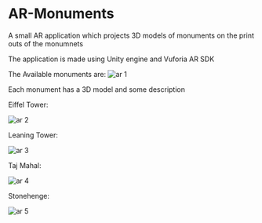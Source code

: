 # AR-Monuments
A small AR application which projects 3D models of monuments on the print outs of the monumnets


The application is made using Unity engine and Vuforia AR SDK


The Available monuments are:
![ar 1](https://user-images.githubusercontent.com/80614118/197482349-079bed1c-3386-40ae-b8f4-e9cedc8a5e96.png)

Each monument has a 3D model and some description

Eiffel Tower:

![ar 2](https://user-images.githubusercontent.com/80614118/197482519-0ab6328f-eeb9-4228-b004-4b987befd592.png)

Leaning Tower:

![ar 3 ](https://user-images.githubusercontent.com/80614118/197482554-ea89fbd3-03c8-48c3-a65d-cf0675317f2c.png)

Taj Mahal:

![ar 4](https://user-images.githubusercontent.com/80614118/197482583-99f53b17-5acc-4f98-8445-537011c431d3.png)

Stonehenge:

![ar 5](https://user-images.githubusercontent.com/80614118/197482649-26d1ac10-fa5c-44ec-a37f-7a01c07c880e.png)
